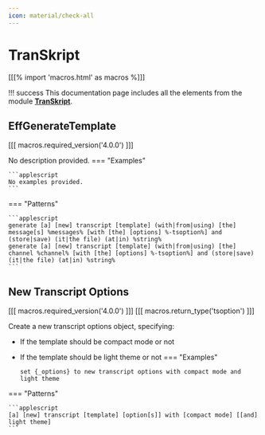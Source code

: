 ```yaml
---
icon: material/check-all
---
```


# TranSkript

[[[% import 'macros.html' as macros %]]]

!!! success
    This documentation page includes all the elements from the module **[TranSkript](../modules/transkript.md)**.

## EffGenerateTemplate

[[[ macros.required_version('4.0.0') ]]]

No description provided.
=== "Examples"

    ```applescript
    No examples provided.
    ```
=== "Patterns"

    ```applescript
    generate [a] [new] transcript [template] (with|from|using) [the] message[s] %messages% [with [the] [options] %-tsoption%] and (store|save) (it|the file) (at|in) %string%
    generate [a] [new] transcript [template] (with|from|using) [the] channel %channel% [with [the] [options] %-tsoption%] and (store|save) (it|the file) (at|in) %string%
    ```

## New Transcript Options

[[[ macros.required_version('4.0.0') ]]]
[[[ macros.return_type('tsoption') ]]]

Create a new transcript options object, specifying:
- If the template should be compact mode or not
- If the template should be light theme or not
=== "Examples"

    ```applescript
    set {_options} to new transcript options with compact mode and light theme
    ```
=== "Patterns"

    ```applescript
    [a] [new] transcript [template] [option[s]] with [compact mode] [[and] light theme]
    ```


